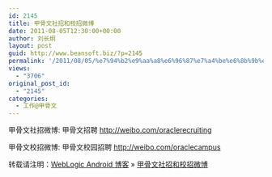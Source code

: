 ```yaml
---
id: 2145
title: 甲骨文社招和校招微博
date: 2011-08-05T12:30:00+00:00
author: 刘长炯
layout: post
guid: http://www.beansoft.biz/?p=2145
permalink: '/2011/08/05/%e7%94%b2%e9%aa%a8%e6%96%87%e7%a4%be%e6%8b%9b%e5%92%8c%e6%a0%a1%e6%8b%9b%e5%be%ae%e5%8d%9a/'
views:
  - "3706"
original_post_id:
  - "2145"
categories:
  - 工作@甲骨文
---
```

甲骨文社招微博: 甲骨文招聘 <http://weibo.com/oraclerecruiting>

甲骨文校招微博: 甲骨文校园招聘 <http://weibo.com/oraclecampus>

转载请注明：[WebLogic Android 博客](http://www.beansoft.biz) &raquo; [甲骨文社招和校招微博](http://www.beansoft.biz/2011/08/05/%e7%94%b2%e9%aa%a8%e6%96%87%e7%a4%be%e6%8b%9b%e5%92%8c%e6%a0%a1%e6%8b%9b%e5%be%ae%e5%8d%9a/)